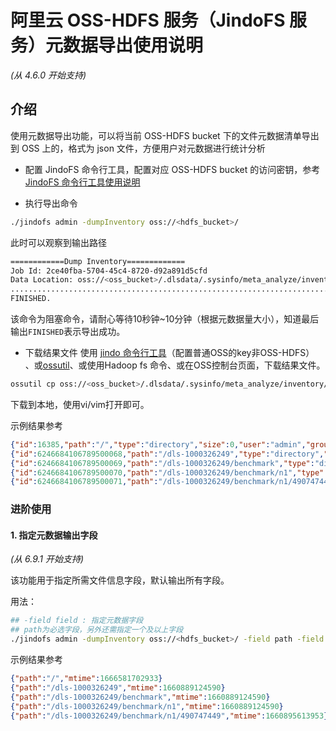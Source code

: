 # 阿里云 OSS-HDFS 服务（JindoFS 服务）元数据导出使用说明
*(从 4.6.0 开始支持)*

## 介绍
使用元数据导出功能，可以将当前 OSS-HDFS bucket 下的文件元数据清单导出到 OSS 上的，格式为 json 文件，方便用户对元数据进行统计分析    

* 配置 JindoFS 命令行工具，配置对应 OSS-HDFS bucket 的访问密钥，参考 [JindoFS 命令行工具使用说明](../jindofs/jindofs_client_tools.md) 

* 执行导出命令
```bash
./jindofs admin -dumpInventory oss://<hdfs_bucket>/
```

此时可以观察到输出路径
```bash
============Dump Inventory=============
Job Id: 2ce40fba-5704-45c4-8720-d92a891d5cfd
Data Location: oss://<oss_bucket>/.dlsdata/.sysinfo/meta_analyze/inventory/1666584461201.2ce40fba-5704-45c4-8720-d92a891d5cfd
.....................................................................................................................
FINISHED.
```
该命令为阻塞命令，请耐心等待10秒钟~10分钟（根据元数据量大小），知道最后输出```FINISHED```表示导出成功。

* 下载结果文件
使用 [jindo 命令行工具](usages/oss_jindo_cli.md)（配置普通OSS的key非OSS-HDFS） 、或[ossutil](https://help.aliyun.com/document_detail/50452.html)、或使用Hadoop fs 命令、或在OSS控制台页面，下载结果文件。

```bash
ossutil cp oss://<oss_bucket>/.dlsdata/.sysinfo/meta_analyze/inventory/1666584461201.2ce40fba-5704-45c4-8720-d92a891d5cfd ./
```
下载到本地，使用vi/vim打开即可。

示例结果参考
```json
{"id":16385,"path":"/","type":"directory","size":0,"user":"admin","group":"supergroup","atime":0,"mtime":1666581702933,"permission":511,"state":1}
{"id":6246684106789500068,"path":"/dls-1000326249","type":"directory","size":0,"user":"hadoop","group":"supergroup","atime":0,"mtime":1660889124590,"permission":511,"state":0}
{"id":6246684106789500069,"path":"/dls-1000326249/benchmark","type":"directory","size":0,"user":"hadoop","group":"supergroup","atime":0,"mtime":1660889124590,"permission":511,"state":0}
{"id":6246684106789500070,"path":"/dls-1000326249/benchmark/n1","type":"directory","size":0,"user":"hadoop","group":"supergroup","atime":0,"mtime":1660889124590,"permission":511,"state":0}
{"id":6246684106789500071,"path":"/dls-1000326249/benchmark/n1/490747449","type":"directory","size":0,"user":"hadoop","group":"supergroup","atime":0,"mtime":1660895613953,"permission":511,"state":0}
```


### 进阶使用

#### 1. 指定元数据输出字段
*(从 6.9.1 开始支持)*

该功能用于指定所需文件信息字段，默认输出所有字段。

用法：
```bash
## -field field : 指定元数据字段
## path为必选字段，另外还需指定一个及以上字段
./jindofs admin -dumpInventory oss://<hdfs_bucket>/ -field path -field mtime
```

示例结果参考
```json
{"path":"/","mtime":1666581702933}
{"path":"/dls-1000326249","mtime":1660889124590}
{"path":"/dls-1000326249/benchmark","mtime":1660889124590}
{"path":"/dls-1000326249/benchmark/n1","mtime":1660889124590}
{"path":"/dls-1000326249/benchmark/n1/490747449","mtime":1660895613953}
```
